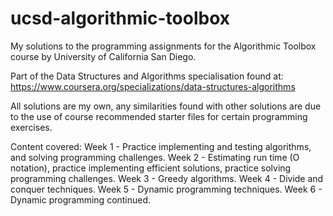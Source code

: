 # ucsd-algorithmic-toolbox
My solutions to the programming assignments for the Algorithmic Toolbox course by University of California San Diego.

Part of the Data Structures and Algorithms specialisation found at: 
https://www.coursera.org/specializations/data-structures-algorithms 

All solutions are my own, any similarities found with other solutions are due to the use of course recommended starter files for certain programming exercises.

Content covered:
Week 1 - Practice implementing and testing algorithms, and solving programming challenges.
Week 2 - Estimating run time (O notation), practice implementing efficient solutions, practice solving programming challenges.
Week 3 - Greedy algorithms.
Week 4 - Divide and conquer techniques.
Week 5 - Dynamic programming techniques.
Week 6 - Dynamic programming continued.
